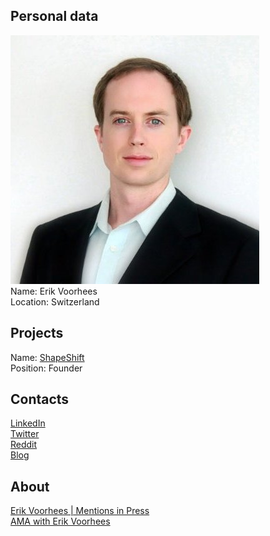 ## Personal data
![photo](photo/erik_voorhees.jpg)  
Name: Erik Voorhees   
Location: Switzerland
## Projects 
Name: [ShapeShift](../projects/shapeshift.md)  
Position: Founder  
## Contacts
[LinkedIn](https://www.linkedin.com/in/erikvoorhees/)  
[Twitter](https://twitter.com/erikvoorhees)  
[Reddit](https://www.reddit.com/user/evoorhees)  
[Blog](http://moneyandstate.com/)
## About
[Erik Voorhees | Mentions in Press](https://info.shapeshift.io/blog/tags/erik-voorhees)  
[AMA with Erik Voorhees](https://www.reddit.com/r/ethereum/comments/6hfw8y/ama_w_erik_voorhees_shapeshift_ceo_ask_me_anything/)  
